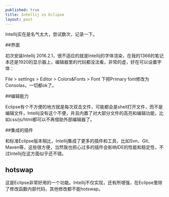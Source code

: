 ```yaml
---
published: true
title: Intellij vs Eclipse
layout: post
---
```

Intellij实在是名气太大，尝试数次，记录一下。

##界面

初次安装Intellij 2016.2.1，很不适应的就是Intellij的字体渲染，在我的1366的笔记本还是1920的显示器上，编辑器里的代码都没法看，非常的虚，好在可以设置字体：

File > settings > Editor > Colors&Fonts > Font 下把Primary font修改为 Consolas，一切都ok了。

##编辑能力

Eclipse有个不方便的地方就是每次双击文件，可能都会是shell打开文件，而不是编辑文件，Intellij没有这个不便，并且内置了对大部分文件的高亮和编辑功能，比如css/js/html都可以不再借助外部编辑器了。

##集成的插件

和标准Eclipse版本相比，Intellij集成了更多的插件和工具，比如Svn、Git、Maven等，这些很方便，当然我也担心过多的插件会影响IDE的性能和稳定性，不过Intellij在这方面似乎还不错。

## hotswap

这是Eclipse非常好用的一个功能。Intellij不仅实现，还有所增强，在Eclipse里除了修改函数内部代码，其他修改都不能hotswap。